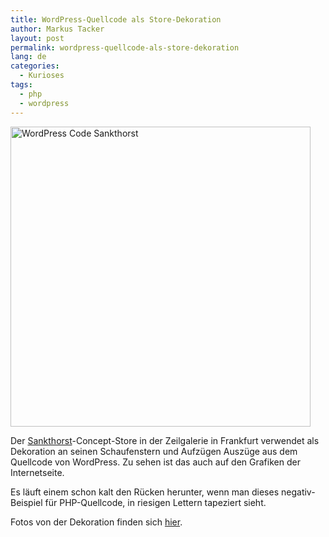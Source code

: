 ```yaml
---
title: WordPress-Quellcode als Store-Dekoration
author: Markus Tacker
layout: post
permalink: wordpress-quellcode-als-store-dekoration
lang: de
categories:
  - Kurioses
tags:
  - php
  - wordpress
---
```

[<img class="alignnone" src="http://farm8.staticflickr.com/7164/6583562615_f3495a6ae5_b.jpg" alt="WordPress Code Sankthorst" width="480" />][1]

Der [Sankthorst][2]-Concept-Store in der Zeilgalerie in Frankfurt verwendet als Dekoration an seinen Schaufenstern und Aufzügen Auszüge aus dem Quellcode von WordPress. Zu sehen ist das auch auf den Grafiken der Internetseite.

Es läuft einem schon kalt den Rücken herunter, wenn man dieses negativ-Beispiel für PHP-Quellcode, in riesigen Lettern tapeziert sieht.

Fotos von der Dekoration finden sich [hier][1].

 [1]: http://www.flickr.com/photos/tacker/sets/72157628594415457/
 [2]: http://sankthorst.com/

